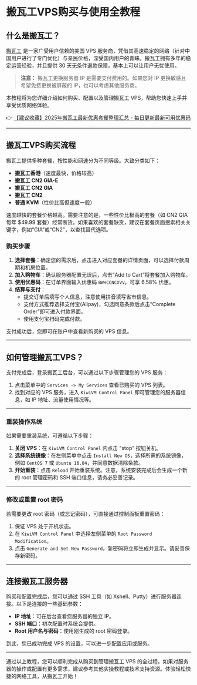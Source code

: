 # 搬瓦工VPS购买与使用全教程

## 什么是搬瓦工？

[搬瓦工](https://bit.ly/banwagon) 是一家广受用户信赖的美国 VPS 服务商，凭借其高速稳定的网络（针对中国用户进行了专门优化）与亲民价格，深受国内用户的青睐。搬瓦工拥有多年的稳定运营经验，并且提供 30 天无条件退款保障，基本上可以让用户无忧使用。

> **注意：** 搬瓦工更换服务器 IP 是需要支付费用的。如果您对 IP 更换敏感且希望免费更换被屏蔽的 IP，也可以考虑其他服务商。

本教程将为您详细介绍如何购买、配置以及管理搬瓦工 VPS，帮助您快速上手并享受优质网络体验。

👉 [【建议收藏】2025年搬瓦工最新优惠套餐整理汇总 - 每日更新最新可用优惠码](https://bit.ly/banwagon)

---

## 搬瓦工VPS购买流程

搬瓦工提供多种套餐，按性能和网速分为不同等级。大致分类如下：

- **搬瓦工香港**（速度最快，价格较高）
- **搬瓦工 CN2 GIA-E**
- **搬瓦工 CN2 GIA**
- **搬瓦工 CN2**
- **普通 KVM**（性价比高但速度一般）

速度越快的套餐价格越高。需要注意的是，一些性价比极高的套餐（如 CN2 GIA 每年 $49.99 套餐）经常断货。如果喜欢的套餐缺货，建议在套餐页面搜索相关关键字，例如“GIA”或“CN2”，以查找替代选项。

### 购买步骤

1. **选择套餐**：确定您的需求后，点击进入对应套餐的详情页面，可以选择付款周期和机房位置。
2. **加入购物车**：确认服务器配置无误后，点击“Add to Cart”将套餐加入购物车。
3. **使用优惠码**：在订单界面输入优惠码 `BWHCCNCXVV`，可享 6.58% 优惠。
4. **结算与支付**：
   - 提交订单后填写个人信息，注意使用拼音填写省市信息。
   - 支付方式推荐选择支付宝(Alipay)，勾选同意条款后点击“Complete Order”即可进入付款界面。
   - 使用支付宝扫码完成付款。

支付成功后，您即可在账户中查看新购买的 VPS 信息。

---

## 如何管理搬瓦工VPS？

支付完成后，登录搬瓦工后台，可以通过以下步骤管理您的 VPS 服务：

1. 点击菜单中的 `Services -> My Services` 查看已购买的 VPS 列表。
2. 找到对应的 VPS 服务，进入 `KiwiVM Control Panel` 即可管理您的服务器信息，如 IP 地址、流量使用情况等。

---

### 重装操作系统

如果需要重装系统，可遵循以下步骤：

1. **关闭 VPS**：在 `KiwiVM Control Panel` 内点击 “stop” 按钮关机。
2. **选择系统镜像**：在左侧菜单中点击 `Install New OS`，选择所需的系统镜像，例如 `CentOS 7` 或 `Ubuntu 16.04`，并同意数据清除条款。
3. **开始重装**：点击 `Reload` 开始重装系统。注意，系统安装完成后会生成一个新的 root 管理密码和 SSH 端口信息，请务必妥善记录。

---

### 修改或重置 root 密码

若需要更改 root 密码（或忘记密码），可直接通过控制面板重置密码：

1. 保证 VPS 处于开机状态。
2. 在 `KiwiVM Control Panel` 中选择左侧菜单的 `Root Password Modification`。
3. 点击 `Generate and Set New Password`，新密码将立即生成并显示。请妥善保存新密码。

---

## 连接搬瓦工服务器

购买和配置完成后，您可以通过 SSH 工具（如 Xshell、Putty）进行服务器连接。以下是连接的一些基础参数：

- **IP 地址**：可在后台查看您服务器的独立 IP。
- **SSH 端口**：初次配置时系统会提供。
- **Root 用户名与密码**：使用刚生成的 root 密码登录。

到此，您已成功完成 VPS 的设置，可以进一步配置应用或服务。

---

通过以上教程，您可以顺利完成从购买到管理搬瓦工 VPS 的全过程。如果对服务器的操作或配置有更多需求，建议参考其他实操教程或技术支持资源。体验轻松快捷的网络工具，从搬瓦工开始！